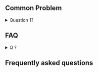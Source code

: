 ## Common Problem

<details>
  <summary>Question 1?</summary>
  
  Answer 1 to q 1:
  ```java
  //catch(Aenah ex)
  ```
  
  Answer 2 to q 1:
  ```maven
    <dependency>
          <groupId>xxx.xxxxxx</groupId>
          <artifactId>Xxxxx</artifactId>
          <version>0.0</version>
    </dependency>
  ```
  
  description for answers.
</details>

## FAQ

<details>
  <summary>Q ?</summary>
  
  Answer:
    ```html
    
    ```
  
  Answer:
    ```java
    
    ```
  Answer:
    ```bash
    
    ```
  Description.
</details>

## Frequently asked questions
